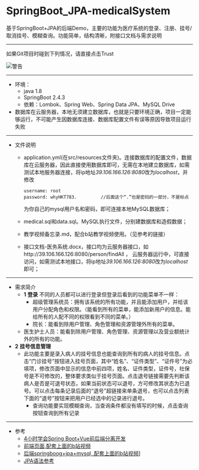 # SpringBoot_JPA-medicalSystem

基于SpringBoot+JPA的后端Demo，主要的功能为医疗系统的登录、注册、挂号/取消挂号、模糊查询。功能简单，结构清晰，附接口文档与需求说明

-------------------------------------

如果Git项目时碰到下列情况，请直接点击Trust

![警告](https://www.hualigs.cn/image/60827322f1909.jpg)

-------------------------------------
- 环境：
  - java 1.8
  - SpringBoot 2.4.3
  - 依赖：Lombok、Spring Web、Spring Data JPA、MySQL Drive
- 数据库在云服务器，本地无须建立数据库，也就是只要环境正确，项目一定能够运行，不可能产生因数据库连接、数据库配置文件有误等原因导致项目运行失败
-------------------------------------
- 文件说明
  - application.yml(在src/resources文件夹)。连接数据库的配置文件，数据库在云服务器，因此直接使用数据库即可，无需在本地建立数据库，如需测试本地服务器连接，将ip地址*39.106.166.126:8080*改为*localhost*，并修改

    ```
    username: root
    password: whyHKT783.         //后面这个“.”也是密码的一部分，不是标点
    ```
    为你自己的mysql用户名和密码，即可连接本地MySQL数据库；
  - medical.sql和data.sql。MySQL执行文件，分别建数据库和造假数据；
  - 教学视频备忘录.md，配合b站教学视频使用。（见参考的链接）
  - 接口文档-医务系统.docx，接口均为云服务器接口，如http://39.106.166.126:8080/person/findAll ， 云服务器运行中，可直接访问，如需测试本地接口，将ip地址*39.106.166.126:8080*改为*localhost*即可；
-------------------------------------
- 需求简介
  - **1** **登录**
    不同的人员都可以进行登录但登录后看到的功能菜单不一样：
    - 超级管理系统员：拥有该系统的所有功能，并且能添加用户，并给该用户分配角色和权限。（能看到所有的菜单，能添加新用户的信息。能给所有的人配不同的权限看到不同的菜单。）
    - 院长：能看到除用户管理、角色管理和资源管理外所有的菜单。
  - 医生护士人员：能看到除用户管理、角色管理、资源管理以及营业额统计外的所有的功能。
- **2** **挂号信息管理**
  - 此功能主要是录入病人的挂号信息也能查询到所有的病人的挂号信息。点击“门诊挂号”按钮进入挂号页面，其中“姓名”、“证件类型”、“证件号”为必填项，修改页面中显示的信息中前四项，姓名、证件类型，证件号，社保号是不可修改的，整体要求类似于挂号页面。点击退号链接需要先判断该病人是否是可退号状态，如果当前状态可以退号，方可修改其状态为已退号。可以点击每条记录后面的“退号”超链接来单条退号，也可以点击列表下面的“退号”按钮来把用户已经选中的记录进行退号。
    - 查询功能要实现模糊查询，当查询条件都没有填写的时候，点击查询按钮查询到所有记录
-------------------------------------
- 参考
  - [4小时学会Spring Boot+Vue前后端分离开发](https://www.bilibili.com/video/BV137411B7vB?p=1)
  - [前端页面,配套上面的b站视频](https://github.com/yidou120/BookDemo)
  - [后端springboog+jpa+mysql,,配套上面的b站视频](https://github.com/yidou120/springboot-vue)]
  - [JPA语法参考](https://www.jianshu.com/p/b96c4cf43cdf)